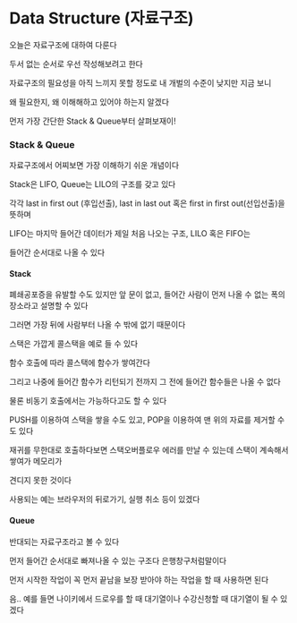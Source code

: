 # Data Structure (자료구조)

오늘은 자료구조에 대하여 다룬다

두서 없는 순서로 우선 작성해보려고 한다

자료구조의 필요성을 아직 느끼지 못할 정도로 내 개벌의 수준이 낮지만 지금 보니

왜 필요한지, 왜 이해해하고 있어야 하는지 알겠다

먼저 가장 간단한 Stack & Queue부터 살펴보재이!

### Stack & Queue

자료구조에서 어찌보면 가장 이해하기 쉬운 개념이다

Stack은 LIFO, Queue는 LILO의 구조를 갖고 있다

각각 last in first out (후입선출), last in last out 혹은 first in first out(선입선출)을 뜻하며

LIFO는 마지막 들어간 데이터가 제일 처음 나오는 구조, LILO 혹은 FIFO는

들어간 순서대로 나올 수 있다

#### Stack

폐쇄공포증을 유발할 수도 있지만 앞 문이 없고, 들어간 사람이 먼저 나올 수 없는 폭의 장소라고 설명할 수 있다

그러면 가장 뒤에 사람부터 나올 수 밖에 없기 때문이다

스택은 가깝게 콜스택을 예로 들 수 있다

함수 호출에 따라 콜스택에 함수가 쌓여간다

그리고 나중에 들어간 함수가 리턴되기 전까지 그 전에 들어간 함수들은 나올 수 없다

물론 비동기 호출에서는 가능하다고도 할 수 있다

PUSH를 이용하여 스택을 쌓을 수도 있고, POP을 이용하여 맨 위의 자료를 제거할 수도 있다

재귀를 무한대로 호출하다보면 스택오버플로우 에러를 만날 수 있는데 스택이 계속해서 쌓여가 메모리가

견디지 못한 것이다

사용되는 예는 브라우저의 뒤로가기, 실행 취소 등이 있겠다

#### Queue

반대되는 자료구조라고 볼 수 있다

먼저 들어간 순서대로 빠져나올 수 있는 구조다 은행창구처럼말이다

먼저 시작한 작업이 꼭 먼저 끝남을 보장 받아야 하는 작업을 할 때 사용하면 된다

음.. 예를 들면 나이키에서 드로우를 할 때 대기열이나 수강신청할 때 대기열이 될 수 있겠다